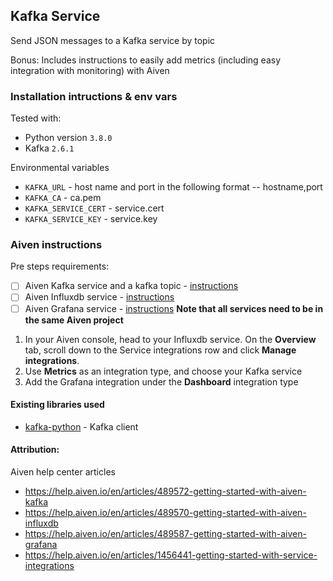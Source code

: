 ## Kafka Service 

Send JSON messages to a Kafka service by topic

Bonus: Includes instructions to easily add metrics (including easy integration with monitoring) with Aiven

### Installation intructions & env vars
Tested with: 
* Python version `3.8.0`
* Kafka `2.6.1`

Environmental variables
* `KAFKA_URL` - host name and port in the following format -- hostname,port
* `KAFKA_CA` - ca.pem
* `KAFKA_SERVICE_CERT` - service.cert
* `KAFKA_SERVICE_KEY` - service.key


### Aiven instructions

Pre steps requirements:
- [ ] Aiven Kafka service and a kafka topic - [instructions](https://help.aiven.io/en/articles/489572-getting-started-with-aiven-kafka)
- [ ] Aiven Influxdb service - [instructions](https://help.aiven.io/en/articles/489570-getting-started-with-aiven-influxdb)
- [ ] Aiven Grafana service - [instructions](https://help.aiven.io/en/articles/489587-getting-started-with-aiven-grafana)
**Note that all services need to be in the same Aiven project**

1. In your Aiven console, head to your Influxdb service. On the **Overview** tab, scroll down to the Service integrations row and click **Manage integrations**.
2. Use **Metrics** as an integration type, and choose your Kafka service
3. Add the Grafana integration under the **Dashboard** integration type


#### Existing libraries used

- [kafka-python](https://github.com/dpkp/kafka-python) - Kafka client 

#### Attribution: 

Aiven help center articles
* https://help.aiven.io/en/articles/489572-getting-started-with-aiven-kafka
* https://help.aiven.io/en/articles/489570-getting-started-with-aiven-influxdb
* https://help.aiven.io/en/articles/489587-getting-started-with-aiven-grafana
* https://help.aiven.io/en/articles/1456441-getting-started-with-service-integrations
 